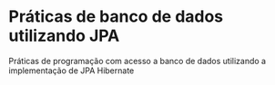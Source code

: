 # Práticas de banco de dados utilizando JPA

Práticas de programação com acesso a banco de dados utilizando a implementação de JPA Hibernate
